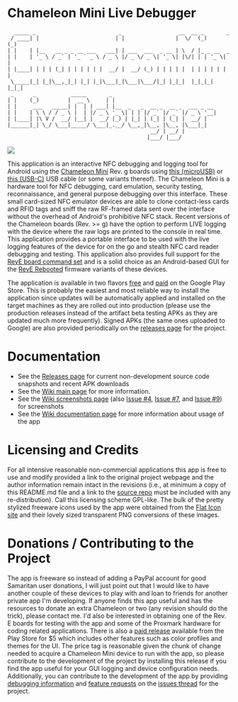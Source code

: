 # Chameleon Mini Live Debugger
```
  _____ _                          _                  __  __ _       _ 
 / ____| |                        | |                |  \/  (_)     (_)
| |    | |__   __ _ _ __ ___   ___| | ___  ___  _ __ | \  / |_ _ __  _ 
| |    | '_ \ / _` | '_ ` _ \ / _ \ |/ _ \/ _ \| '_ \| |\/| | | '_ \| |
| |____| | | | (_| | | | | | |  __/ |  __/ (_) | | | | |  | | | | | | |
 \_____|_| |_|\__,_|_| |_| |_|\___|_|\___|\___/|_| |_|_|  |_|_|_| |_|_|
 _      _           _____       _                                 
| |    (_)         |  __ \     | |                                
| |     ___   _____| |  | | ___| |__  _   _  __ _  __ _  ___ _ __ 
| |    | \ \ / / _ \ |  | |/ _ \ '_ \| | | |/ _` |/ _` |/ _ \ '__|
| |____| |\ V /  __/ |__| |  __/ |_) | |_| | (_| | (_| |  __/ |   
|______|_| \_/ \___|_____/ \___|_.__/ \__,_|\__, |\__, |\___|_|   
                                             __/ | __/ |          
                                            |___/ |___/           
```
![](https://user-images.githubusercontent.com/22165688/35208704-a1ebdc68-ff17-11e7-8fde-291c89ff61bd.png)

This application is an interactive NFC debugging and logging tool for Android using the [Chameleon Mini](https://github.com/emsec/ChameleonMini) Rev. g boards using [this (microUSB)](https://www.amazon.com/gp/product/B00CXAC1ZW/ref=oh_aui_detailpage_o03_s00?ie=UTF8&psc=1) or [this (USB-C)](https://www.amazon.com/gp/product/B071J92Q91/ref=oh_aui_detailpage_o02_s00?ie=UTF8&psc=1) USB cable (or some variants thereof). The Chameleon Mini is a hardware tool for NFC debugging, card emulation, security testing, reconnaissance, and general purpose debugging over this interface. These small card-sized NFC emulator devices are able to clone contact-less cards and RFID tags and sniff the raw RF-framed data sent over the interface without the overhead of Android's prohibitive NFC stack. Recent versions of the Chameleon boards (Rev. >= g) have the option to perform LIVE logging with the device where the raw logs are printed to the console in real time. This application provides a portable interface to be used with the live logging features of the device for on the go and stealth NFC card reader debugging and testing. This application also provides full support for the [RevE board command set](https://github.com/iceman1001/ChameleonMini-rebooted/wiki/Terminal-Commands) and is a solid choice as an Android-based GUI for the [RevE Rebooted](https://github.com/iceman1001/ChameleonMini-rebooted) firmware variants of these devices.

The application is available in two flavors [free](https://play.google.com/store/apps/details?id=com.maxieds.chameleonminilivedebugger) and [paid](https://play.google.com/store/apps/details?id=com.maxieds.chameleonminilivedebugger.paid) on the Google Play Store. This is probably the easiest and most reliable way to install the application since updates will be automatically applied and installed on the target machines as they are rolled out into production (please use the production releases instead of the artifact beta testing APKs as they are updated much more frequently). Signed APKs (the same ones uploaded to Google) are also provided periodically on the [releases page](https://github.com/maxieds/ChameleonMiniLiveDebugger/releases/latest) for the project.

# Documentation

* See the [Releases page](https://github.com/maxieds/ChameleonMiniLiveDebugger/releases) for current non-development source code snapshots and recent APK downloads
* See the [Wiki main page](https://github.com/maxieds/ChameleonMiniLiveDebugger/wiki) for more information.
* See the [Wiki screenshots page](https://github.com/maxieds/ChameleonMiniLiveDebugger/wiki/Screenshots) (also [Issue #4](https://github.com/maxieds/ChameleonMiniLiveDebugger/issues/4), [Issue #7](https://github.com/maxieds/ChameleonMiniLiveDebugger/issues/7), and [Issue #9](https://github.com/maxieds/ChameleonMiniLiveDebugger/issues/9)) for screenshots 
* See the [Wiki documentation page](https://github.com/maxieds/ChameleonMiniLiveDebugger/wiki/Documentation) for more information about usage of the app

# Licensing and Credits

For all intensive reasonable non-commercial applications this app is free to use and modify provided a link to the original project webpage and the author information remain intact in the revisions (i.e., at minimum a copy of this README.md file and a link to the [source repo](https://github.com/maxieds/ChameleonMiniLiveDebugger) must be included with any re-distribution). Call this licensing scheme GPL-like. The bulk of the pretty stylized freeware icons used by the app were obtained from the [Flat Icon site](flaticon.com) and their lovely sized transparent PNG conversions of these images.

# Donations / Contributing to the Project

The app is freeware so instead of adding a PayPal account for good Samaritan user donations, I will just point out that I would like to have another couple of these devices to play with and loan to friends for another private app I'm developing. If anyone finds this app useful and has the resources to donate an extra Chameleon or two (any revision should do the trick), please contact me. I'd also be interested in obtaining one of the Rev. E boards for testing with the app and some of the Proxmark hardware for coding related applications. There is also a [paid release](https://play.google.com/store/apps/details?id=com.maxieds.chameleonminilivedebugger.paid) available from the Play Store for $5 which includes other features such as color profiles and themes for the UI. The price tag is reasonable given the chunk of change needed to acquire a Chameleon Mini device to run with the app, so please contribute to the development of the project by installing this release if you find the app useful for your GUI logging and device configuration needs.
Additionally, you can contribute to the development of the app by providing [debugging information](https://github.com/maxieds/ChameleonMiniLiveDebugger/issues/1) and [feature requests](https://github.com/maxieds/ChameleonMiniLiveDebugger/issues/2) on the [issues thread](https://github.com/maxieds/ChameleonMiniLiveDebugger/issues) for the project. 
